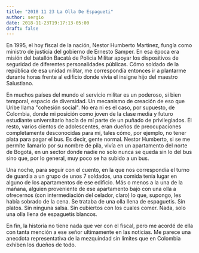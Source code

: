 ```yaml
---
title: "2018 11 23 La Olla De Espagueti"
author: sergio
date: 2018-11-23T19:17:13-05:00
draft: false
---
```

En 1995, el hoy fiscal de la nación, Nestor Humberto Martinez, fungía como
ministro de justicia del gobierno de Ernesto Samper. En esa época era misión del
batallón Bacatá de Policia Militar apoyar los dispositivos de seguridad de
diferentes personalidades públicas. Cómo soldado de la república de esa
unidad militar, me correspondía entonces ir a plantarme durante horas frente al
edificio donde vivía el insigne hijo del maestro Salustiano.

En muchos países del mundo el servicio militar es un poderoso, si bien temporal,
espacio de diversidad. Un mecanismo de creación de eso que Uribe llama "cohesión
social". No era ni es el caso, por supuesto, de Colombia, donde mi posición como
joven de la clase media y futuro estudiante universitario hacía de mí parte de
un puñado de privilegiados. El resto, varios cientos de adolescentes, eran
dueños de preocupaciones completamente desconocidas para mí, tales cómo, por
ejemplo, no tener plata para pagar el bus. Es decir, gente normal. Nestor
Humberto, si se me permite llamarlo por su nombre de pila, vivía en un
apartamento del norte de Bogotá, en un sector donde nadie no solo nunca se queda
sin lo del bus sino que, por lo general, muy poco se ha subido a un bus.

Una noche, para seguir con el cuento, en la que nos correspondía el turno de
guardia a un grupo de unos 7 soldados, una comida tenía lugar en alguno de los
apartamentos de ese edificio. Más o menos a la una de la mañana, alguien
proveniente de ese apartamento bajó con una olla a ofrecernos (con
intermediación del celador, claro) lo que, supongo, les había sobrado de la
cena. Se trataba de una olla llena de espaguetis. Sin platos. Sin ninguna
salsa. Sin cubiertos con los cuales comer. Nada, solo una olla llena de
espaguetis blancos.

En fin, la historia no tiene nada que ver con el fiscal, pero me acordé de ella
con tanta mención a ese señor ultimamente en las noticias. Me parece una
anecdota representativa de la mezquindad sin limites que en Colombia exhiben los
dueños de todo.





